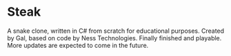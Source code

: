 # Steak
A snake clone, written in C# from scratch for educational purposes. Created by Gal, based on code by Ness Technologies.
Finally finished and playable.
More updates are expected to come in the future.

